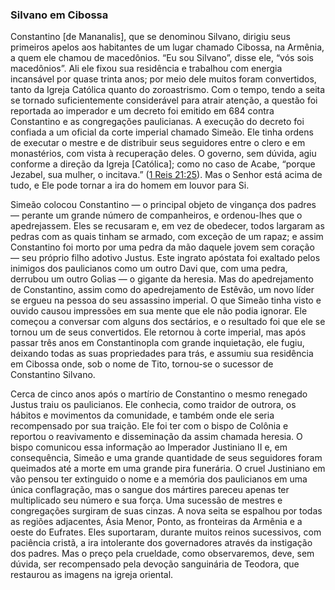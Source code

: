 ### Silvano em Cibossa 

Constantino [de Mananalis], que se denominou Silvano, dirigiu seus primeiros apelos aos habitantes de um lugar chamado Cibossa, na Armênia, a quem ele chamou de macedônios. “Eu sou Silvano”, disse ele, “vós sois macedônios”. Ali ele fixou sua residência e trabalhou com energia incansável por quase trinta anos; por meio dele muitos foram convertidos, tanto da Igreja Católica quanto do zoroastrismo. Com o tempo, tendo a seita se tornado suficientemente considerável para atrair atenção, a questão foi reportada ao imperador e um decreto foi emitido em 684 contra Constantino e as congregações paulicianas. A execução do decreto foi confiada a um oficial da corte imperial chamado Simeão. Ele tinha ordens de executar o mestre e de distribuir seus seguidores entre o clero e em monastérios, com vista à recuperação deles. O governo, sem dúvida, agiu conforme a direção da Igreja [Católica]; como no caso de Acabe, “porque Jezabel, sua mulher, o incitava.” ([1 Reis 21:25](http://bibliaonline.com.br/acf/1rs/21/25)). Mas o Senhor está acima de tudo, e Ele pode tornar a ira do homem em louvor para Si.

Simeão colocou Constantino — o principal objeto de vingança dos padres — perante um grande número de companheiros, e ordenou-lhes que o apedrejassem. Eles se recusaram e, em vez de obedecer, todos largaram as pedras com as quais tinham se armado, com exceção de um rapaz; e assim Constantino foi morto por uma pedra da mão daquele jovem sem coração — seu próprio filho adotivo Justus. Este ingrato apóstata foi exaltado pelos inimigos dos paulicianos como um outro Davi que, com uma pedra, derrubou um outro Golias — o gigante da heresia. Mas do apedrejamento de Constantino, assim como do apedrejamento de Estêvão, um novo líder se ergueu na pessoa do seu assassino imperial. O que Simeão tinha visto e ouvido causou impressões em sua mente que ele não podia ignorar. Ele começou a conversar com alguns dos sectários, e o resultado foi que ele se tornou um de seus convertidos. Ele retornou à corte imperial, mas após passar três anos em Constantinopla com grande inquietação, ele fugiu, deixando todas as suas propriedades para trás, e assumiu sua residência em Cibossa onde, sob o nome de Tito, tornou-se o sucessor de Constantino Silvano.

Cerca de cinco anos após o martírio de Constantino o mesmo renegado Justus traiu os paulicianos. Ele conhecia, como traidor de outrora, os hábitos e movimentos da comunidade, e também onde ele seria recompensado por sua traição. Ele foi ter com o bispo de Colônia e reportou o reavivamento e disseminação da assim chamada heresia. O bispo comunicou essa informação ao Imperador Justiniano II e, em consequência, Simeão e uma grande quantidade de seus seguidores foram queimados até a morte em uma grande pira funerária. O cruel Justiniano em vão pensou ter extinguido o nome e a memória dos paulicianos em uma única conflagração, mas o sangue dos mártires pareceu apenas ter multiplicado seu número e sua força. Uma sucessão de mestres e congregações surgiram de suas cinzas. A nova seita se espalhou por todas as regiões adjacentes, Ásia Menor, Ponto, as fronteiras da Armênia e a oeste do Eufrates. Eles suportaram, durante muitos reinos sucessivos, com paciência cristã, a ira intolerante dos governadores através da instigação dos padres. Mas o preço pela crueldade, como observaremos, deve, sem dúvida, ser recompensado pela devoção sanguinária de Teodora, que restaurou as imagens na igreja oriental.